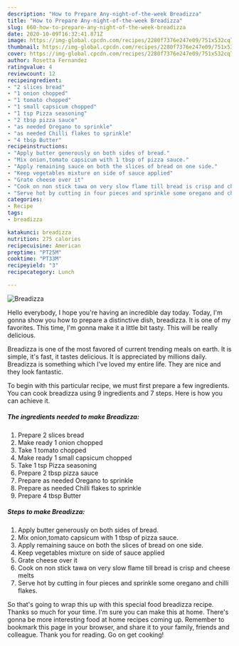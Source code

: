```yaml
---
description: "How to Prepare Any-night-of-the-week Breadizza"
title: "How to Prepare Any-night-of-the-week Breadizza"
slug: 660-how-to-prepare-any-night-of-the-week-breadizza
date: 2020-10-09T16:32:41.871Z
image: https://img-global.cpcdn.com/recipes/2280f7376e247e09/751x532cq70/breadizza-recipe-main-photo.jpg
thumbnail: https://img-global.cpcdn.com/recipes/2280f7376e247e09/751x532cq70/breadizza-recipe-main-photo.jpg
cover: https://img-global.cpcdn.com/recipes/2280f7376e247e09/751x532cq70/breadizza-recipe-main-photo.jpg
author: Rosetta Fernandez
ratingvalue: 4
reviewcount: 12
recipeingredient:
- "2 slices bread"
- "1 onion chopped"
- "1 tomato chopped"
- "1 small capsicum chopped"
- "1 tsp Pizza seasoning"
- "2 tbsp pizza sauce"
- "as needed Oregano to sprinkle"
- "as needed Chilli flakes to sprinkle"
- "4 tbsp Butter"
recipeinstructions:
- "Apply butter generously on both sides of bread."
- "Mix onion,tomato capsicum with 1 tbsp of pizza sauce."
- "Apply remaining sauce on both the slices of bread on one side."
- "Keep vegetables mixture on side of sauce applied"
- "Grate cheese over it"
- "Cook on non stick tawa on very slow flame till bread is crisp and cheese melts"
- "Serve hot by cutting in four pieces and sprinkle some oregano and chilli flakes."
categories:
- Recipe
tags:
- breadizza

katakunci: breadizza 
nutrition: 275 calories
recipecuisine: American
preptime: "PT25M"
cooktime: "PT33M"
recipeyield: "3"
recipecategory: Lunch

---
```



![Breadizza](https://img-global.cpcdn.com/recipes/2280f7376e247e09/751x532cq70/breadizza-recipe-main-photo.jpg)

Hello everybody, I hope you're having an incredible day today. Today, I'm gonna show you how to prepare a distinctive dish, breadizza. It is one of my favorites. This time, I'm gonna make it a little bit tasty. This will be really delicious.

Breadizza is one of the most favored of current trending meals on earth. It is simple, it's fast, it tastes delicious. It is appreciated by millions daily. Breadizza is something which I've loved my entire life. They are nice and they look fantastic.




To begin with this particular recipe, we must first prepare a few ingredients. You can cook breadizza using 9 ingredients and 7 steps. Here is how you can achieve it.

<!--inarticleads1-->

##### The ingredients needed to make Breadizza:

1. Prepare 2 slices bread
1. Make ready 1 onion chopped
1. Take 1 tomato chopped
1. Make ready 1 small capsicum chopped
1. Take 1 tsp Pizza seasoning
1. Prepare 2 tbsp pizza sauce
1. Prepare as needed Oregano to sprinkle
1. Prepare as needed Chilli flakes to sprinkle
1. Prepare 4 tbsp Butter




<!--inarticleads2-->

##### Steps to make Breadizza:

1. Apply butter generously on both sides of bread.
1. Mix onion,tomato capsicum with 1 tbsp of pizza sauce.
1. Apply remaining sauce on both the slices of bread on one side.
1. Keep vegetables mixture on side of sauce applied
1. Grate cheese over it
1. Cook on non stick tawa on very slow flame till bread is crisp and cheese melts
1. Serve hot by cutting in four pieces and sprinkle some oregano and chilli flakes.




So that's going to wrap this up with this special food breadizza recipe. Thanks so much for your time. I'm sure you can make this at home. There's gonna be more interesting food at home recipes coming up. Remember to bookmark this page in your browser, and share it to your family, friends and colleague. Thank you for reading. Go on get cooking!
